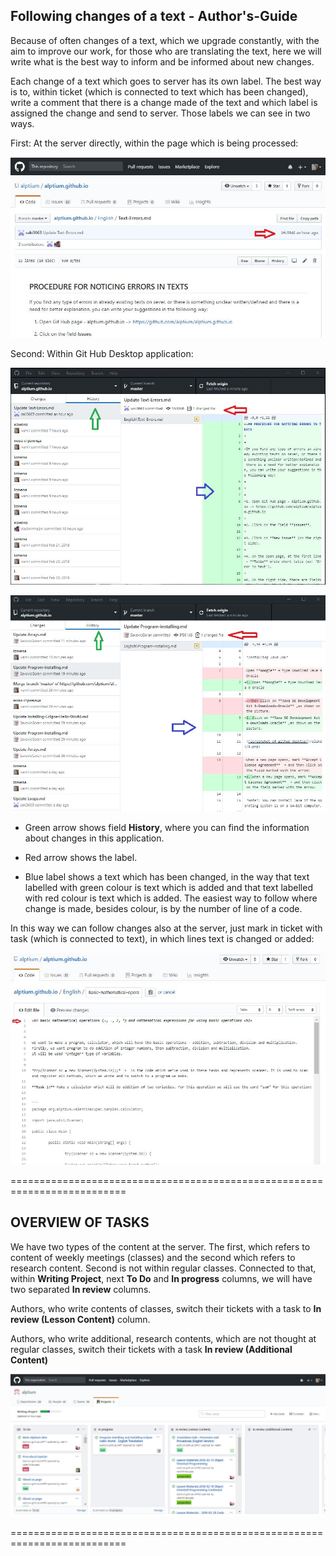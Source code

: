 ## Following changes of a text - Author's-Guide


Because of often changes of a text, which we upgrade constantly, with the aim to improve our work, for those who are translating the text, here we will write what is the best way to inform and be informed about new changes. 

Each change of a text which goes to server has its own label. 
The best way is to, within ticket (which is connected to text which has been changed), write a comment that there is a change made of the text and which label is assigned the change and send to server. 
Those labels we can see in two ways. 

First: At the server directly, within the page which is being processed:


![screenshot of github desktop](/slike1/20.JPG)


Second: Within Git Hub Desktop application:


![screenshot of github desktop](/slike1/19.JPG)


![screenshot of github desktop](/slike1/21.JPG)


- Green arrow shows field **History**, where you can find the information about changes in this application.

- Red arrow shows the label.

- Blue label shows a text which has been changed, in the way that text labelled with green colour is text which is added and that text labelled with red colour is text which is added. 
The easiest way to follow where change is made, besides colour, is by the number of line of a code.

In this way we can follow changes also at the server, just mark in ticket with task (which is connected to text), in which lines text is changed or added:


![screenshot of github desktop](/slike1/22.JPG)


==========================================================================

## OVERVIEW OF TASKS 

We have two types of the content at the server. The first, which refers to content of weekly meetings (classes) and the second which refers to research content. Second is not within regular classes.
 Connected to that, within **Writing Project**, next **To Do** and **In progress** columns, we will have two separated **In review** columns.

Authors, who write contents of classes, switch their tickets with a task to **In review (Lesson Content)** column.

Authors, who write additional, research contents, which are not thought at regular classes, switch their tickets with a task **In review (Additional Content)**


![screenshot of github desktop](/slike1/23.JPG)


==========================================================================
